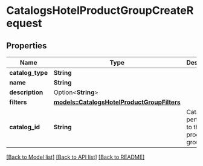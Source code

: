 # CatalogsHotelProductGroupCreateRequest

## Properties

Name | Type | Description | Notes
------------ | ------------- | ------------- | -------------
**catalog_type** | **String** |  | 
**name** | **String** |  | 
**description** | Option<**String**> |  | [optional]
**filters** | [**models::CatalogsHotelProductGroupFilters**](CatalogsHotelProductGroupFilters.md) |  | 
**catalog_id** | **String** | Catalog id pertaining to the hotel product group. | 

[[Back to Model list]](../README.md#documentation-for-models) [[Back to API list]](../README.md#documentation-for-api-endpoints) [[Back to README]](../README.md)


